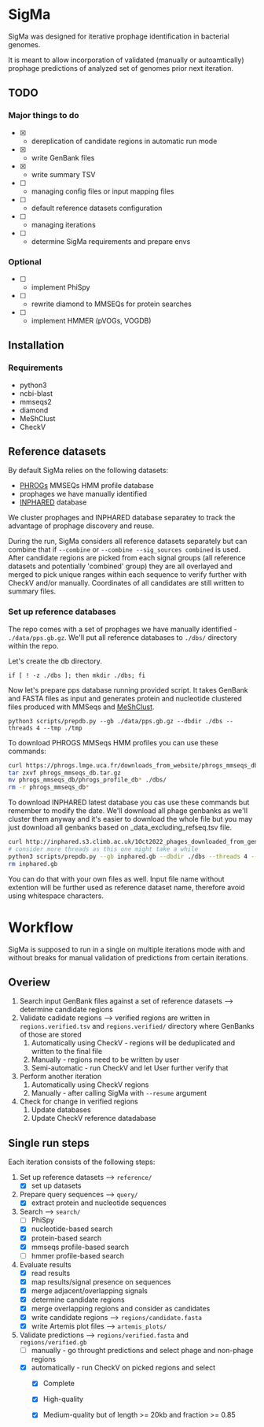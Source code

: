 # SigMa
SigMa was designed for iterative prophage identification in bacterial genomes.

It is meant to allow incorporation of validated (manually or autoamtically) prophage predictions of analyzed set of genomes prior next iteration.

## TODO
### Major things to do
- [x] - dereplication of candidate regions in automatic run mode
- [x] - write GenBank files
- [x] - write summary TSV
- [ ] - managing config files or input mapping files
- [ ] - default reference datasets configuration
- [ ] - managing iterations
- [ ] - determine SigMa requirements and prepare envs

### Optional
- [ ] - implement PhiSpy
- [ ] - rewrite diamond to MMSEQs for protein searches
- [ ] - implement HMMER (pVOGs, VOGDB)
## Installation
### Requirements
- python3
- ncbi-blast
- mmseqs2
- diamond
- MeShClust
- CheckV

## Reference datasets
By default SigMa relies on the following datasets:
- [PHROGs](https://phrogs.lmge.uca.fr/) MMSEQs HMM profile database
- prophages we have manually identified
- [INPHARED](https://github.com/RyanCook94/inphared) database

We cluster prophages and INPHARED database separatey to track the advantage of prophage discovery and reuse.

During the run, SigMa considers all reference datasets separately but can combine that if `--combine` or `--combine --sig_sources combined` is used.
After candidate regions are picked from each signal groups (all reference datasets and potentially 'combined' group) they are all overlayed and merged to pick unique ranges within each sequence to verify further with CheckV and/or manually. Coordinates of all candidates are still written to summary files.

### Set up reference databases
The repo comes with a set of prophages we have manually identified - `./data/pps.gb.gz`.
We'll put all reference databases to `./dbs/` directory within the repo.

Let's create the db directory.

`if [ ! -z ./dbs ]; then mkdir ./dbs; fi`

Now let's prepare pps database running provided script. It takes GenBank and FASTA files as input and generates protein and nucleotide clustered files produced with MMSeqs and [MeShClust](https://github.com/BioinformaticsToolsmith/Identity).

`python3 scripts/prepdb.py --gb ./data/pps.gb.gz --dbdir ./dbs --threads 4 --tmp ./tmp`

To download PHROGS MMSeqs HMM profiles you can use these commands:

```bash
curl https://phrogs.lmge.uca.fr/downloads_from_website/phrogs_mmseqs_db.tar.gz
tar zxvf phrogs_mmseqs_db.tar.gz
mv phrogs_mmseqs_db/phrogs_profile_db* ./dbs/
rm -r phrogs_mmseqs_db*
```

To download INPHARED latest database you cas use these commands but remember to modify the date.
We'll download all phage genbanks as we'll cluster them anyway and it's easier to download the whole file but you may just download all genbanks based on <date>_data_excluding_refseq.tsv file.


```bash
curl http://inphared.s3.climb.ac.uk/1Oct2022_phages_downloaded_from_genbank.gb -o inphared.gb
# consider more threads as this one might take a while
python3 scripts/prepdb.py --gb inphared.gb --dbdir ./dbs --threads 4 --tmp ./tmp
rm inphared.gb
```

You can do that with your own files as well. Input file name without extention will be further used as reference dataset name, therefore avoid using whitespace characters.

# Workflow
SigMa is supposed to run in a single on multiple iterations mode with and without breaks for manual validation of predictions from certain iterations.

## Overiew
1. Search input GenBank files against a set of reference datasets --> determine candidate regions
2. Validate cadidate regions --> verified regions are written in `regions.verified.tsv` and `regions.verified/` directory where GenBanks of those are stored
    1. Automatically using CheckV - regions will be deduplicated and written to the final file
    2. Manually - regions need to be written by user
    3. Semi-automatic - run CheckV and let User further verify that
3. Perform another iteration
    1. Automatically using CheckV regions
    2. Manually - after calling SigMa with `--resume` argument
4. Check for change in verified regions
    1. Update databases
    2. Update CheckV reference datadabase
## Single run steps
Each iteration consists of the following steps:
1. Set up reference datasets --> `reference/`
    - [x] set up datasets
2. Prepare query sequences --> `query/`
    - [x] extract protein and nucleotide sequences
3. Search --> `search/`
    - [ ] PhiSpy
    - [x] nucleotide-based search
    - [x] protein-based search
    - [x] mmseqs profile-based search
    - [ ] hmmer profile-based search
4. Evaluate results
    - [x] read results
    - [x] map results/signal presence on sequences
    - [x] merge adjacent/overlapping signals 
    - [x] determine candidate regions
    - [x] merge overlapping regions and consider as candidates
    - [x] write candidate regions --> `regions/candidate.fasta`
    - [x] write Artemis plot files --> `artemis_plots/`
5. Validate predictions --> `regions/verified.fasta` and `regions/verified.gb`
    - [ ] manually - go throught predictions and select phage and non-phage regions
    - [x] automatically - run CheckV on picked regions and select 
      - [x] Complete
      - [x] High-quality
      - [x] Medium-quality but of length >= 20kb and fraction >= 0.85

